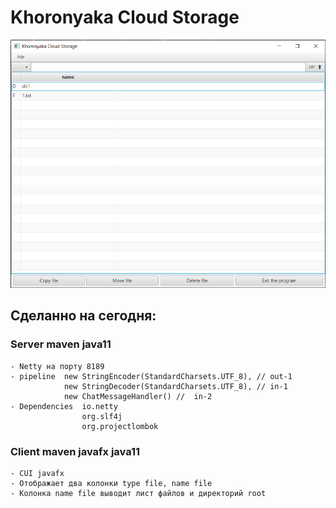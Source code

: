 # Khoronyaka Cloud Storage

![img.png](img.png)

## Сделанно на сегодня:

### Server maven java11

    - Netty на порту 8189
    - pipeline  new StringEncoder(StandardCharsets.UTF_8), // out-1
                new StringDecoder(StandardCharsets.UTF_8), // in-1
                new ChatMessageHandler() //  in-2
    - Dependencies  io.netty
                    org.slf4j
                    org.projectlombok

### Client maven javafx java11

    - CUI javafx
    - Отображает два колонки type file, name file
    - Колонка name file выводит лист файлов и директорий root
